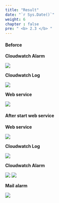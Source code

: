 ```yaml
---
title: "Result"
date: "`r Sys.Date()`"
weight: 6
chapter : false
pre: " <b> 2.3 </b> "
---
```


#### Beforce

**Cloudwatch Alarm**

![](/images/aws-graph-0.png?width=50pc)

**Cloudwatch Log**

![](/images/aws-log-0.png?width=50pc)

**Web service**

![](/images/aws-service-0.png?width=90pc)

#### After start web service

**Web service**

![](/images/aws-service-1.png?width=90pc)

**Cloudwatch Log**

![](/images/aws-log-1.png?width=50pc)

**Cloudwatch Alarm**

![](/images/aws-graph-1.png?width=50pc)
![](/images/aws-graph-2.png?width=50pc)

**Mail alarm**

![](/images/aws-mailalarm-0.png?width=70pc)